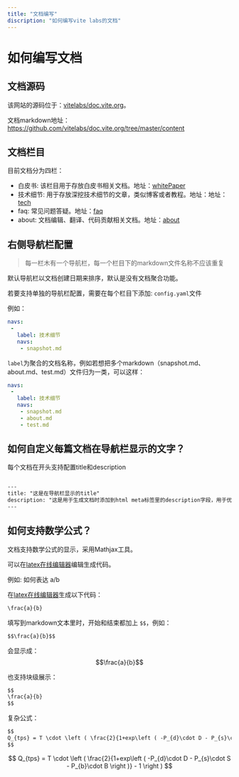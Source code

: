 ```yaml
---
title: "文档编写"
discription: "如何编写vite labs的文档"
---
```


# 如何编写文档

## 文档源码

该网站的源码位于：[vitelabs/doc.vite.org](https://github.com/vitelabs/doc.vite.org)。

文档markdown地址：https://github.com/vitelabs/doc.vite.org/tree/master/content

## 文档栏目

目前文档分为四栏：

* 白皮书: 该栏目用于存放白皮书相关文档。地址：[whitePaper](https://github.com/vitelabs/doc.vite.org/tree/master/content/zh/whitePaper)
* 技术细节: 用于存放深挖技术细节的文章，类似博客或者教程。地址：地址：[tech](https://github.com/vitelabs/doc.vite.org/tree/master/content/zh/tech)
* faq: 常见问题答疑。地址：[faq](https://github.com/vitelabs/doc.vite.org/tree/master/content/zh/faq)
* about: 文档编辑、翻译、代码贡献相关文档。地址：[about](https://github.com/vitelabs/doc.vite.org/tree/master/content/zh/about)

## 右侧导航栏配置

> 每一栏木有一个导航栏，每一个栏目下的markdown文件名称不应该重复

默认导航栏以文档创建日期来排序，默认是没有文档聚合功能。

若要支持单独的导航栏配置，需要在每个栏目下添加: `config.yaml`文件

例如：

```yaml
navs:
 -
   label: 技术细节
   navs:
   	- snapshot.md
```

`label`为聚合的文档名称，例如若想把多个markdown（snapshot.md、about.md、test.md）文件归为一类，可以这样：

```yaml
navs:
 -
   label: 技术细节
   navs:
   	- snapshot.md
   	- about.md
   	- test.md
```

## 如何自定义每篇文档在导航栏显示的文字？

每个文档在开头支持配置title和description

```markdown

---
title: "这是在导航栏显示的title"
description: "这是用于生成文档时添加到html meta标签里的description字段，用于优化seo"
---

```

## 如何支持数学公式？

文档支持数学公式的显示，采用Mathjax工具。

可以在[latex在线编辑器](http://latex.codecogs.com/eqneditor/editor.php)编辑生成代码。

例如: 如何表达 a/b

在[latex在线编辑器](http://latex.codecogs.com/eqneditor/editor.php)生成以下代码：

```markdown
\frac{a}{b}
```

填写到markdown文本里时，开始和结束都加上 `$$`，例如：

```markdown
$$\frac{a}{b}$$
```
会显示成：$$\frac{a}{b}$$

也支持块级展示：

```markdown
$$
\frac{a}{b}
$$
```

复杂公式：

```markdown
$$
Q_{tps} = T \cdot \left ( \frac{2}{1+exp\left ( -P_{d}\cdot D - P_{s}\cdot S - P_{b}\cdot B \right )} - 1  \right )
$$
```

$$
Q_{tps} = T \cdot \left ( \frac{2}{1+exp\left ( -P_{d}\cdot D - P_{s}\cdot S - P_{b}\cdot B \right )} - 1  \right )
$$

